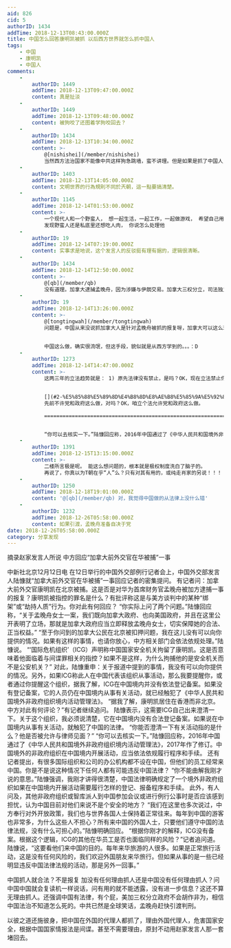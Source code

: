 ```yaml
---
aid: 826
cid: 5
authorID: 1434
addTime: 2018-12-13T08:43:00.000Z
title: 中国怎么回答康明凯被抓 以后西方世界就怎么抓中国人
tags:
    - 中国
    - 康明凯
    - 中国人
comments:
    -
        authorID: 1449
        addTime: 2018-12-13T09:47:00.000Z
        content: 真是扯淡
    -
        authorID: 1449
        addTime: 2018-12-13T09:48:00.000Z
        content: 被狗咬了还图着学狗咬回去？
    -
        authorID: 1434
        addTime: 2018-12-13T10:34:00.000Z
        content: >-
            @[nishishei](/member/nishishei)
            当然西方法治国家不能像中共这样狗急跳墙，蛮不讲理。但是如果是抓了中国人，中共要交代，就以彼之道还施彼身。当然，西方可不能学中国那样无理蛮横抓人，当然是基于事实和原则，但是，给中国的理由就可以像中国学了。对中国和其他国家要采取不同的方法，正如中国说自己是中国特色，外国给中国的交代也要符合中国国情，对等嘛！我可能表述不准确，不是学TG那样抓人，只是用他们所做的堵他们的嘴而已。不过，可能TG会说，和中国不一样，请尊重中国国情。只有中国可以用那样的理由搪塞你们，你们用了就不行。中国那一套歪理，他们只许自己用。
    -
        authorID: 1403
        addTime: 2018-12-13T14:05:00.000Z
        content: 文明世界的行為規則不同於兲朝，這一點要搞清楚。
    -
        authorID: 1145
        addTime: 2018-12-14T01:53:00.000Z
        content: >-
            一个现代人和一个野蛮人， 想一起生活，一起工作，一起做游戏， 希望自己用文明的方式，另这个野蛮人学会自己现代的生活方式， 教了许多年，
            发现野蛮人还是私底里还想吃人肉， 你说怎么处理他
    -
        authorID: 19
        addTime: 2018-12-14T07:19:00.000Z
        content: 实事求是地说，这个发言人的反驳挺有理有据的，逻辑很清晰。
    -
        authorID: 1434
        addTime: 2018-12-14T12:50:00.000Z
        content: >-
            @[qb](/member/qb)
            没有道理。加拿大逮捕孟晚舟，因为涉嫌与伊朗交易。加拿大三权分立，司法独立，中国应该更放心，司法独立决定了美加不会侵犯孟晚舟合法权益。中国抓人，外交部发言人说不能提供详细信息，请放心中国会秉公处理。他们一面喊着加拿大放人，一面又抓加拿大人还不解释。这是无论如何都说不通的。要求人家放人，自己也不是什么好东西啊，抓两个加拿大人也没拿出证据来啊。中国人就是有问题，人家司法独立，就算在这种时刻，政府也不能干涉判决。总觉得是迫害，也就中国可以指挥司法机关。我看到一些在加拿大声援孟晚舟的标语，纯粹是花钱雇的。喜欢华为和放孟晚舟有什么关系？难道加拿大法院会乱判决吗？还是说孟晚舟犯罪付出代价，就会损害他们爱华为了？有没有正确价值观？抓人就抓人，有理有据就行，该怎么判怎么判。中国的司法，我不相信不会栽赃。我相信，只有奉行程序正义高于实体正义的司法机关，才会做出工作判决。中国的司法程序，不敢信，
    -
        authorID: 19
        addTime: 2018-12-14T13:26:00.000Z
        content: >-
            @[tongtingwah](/member/tongtingwah)
            问题是，中国从来没说抓加拿大人是针对孟晚舟被抓的报复呀，加拿大可以这么理解，但只要中国没说出人质交换一类的话，那么，发言的说辞就是站得住脚的。


            中国这么做，确实很流氓，但这手段，貌似就是从西方学到的。。。：D
    -
        authorID: 1273
        addTime: 2018-12-14T14:47:00.000Z
        content: >-
            这两三年的立法趋势就是： 1) 原先法律没有禁止，是吗？OK，现在立法禁止你。


            [](#2-%E5%85%88%E5%89%8D%E4%B8%8D%E8%AE%B8%E5%85%9A%E5%92%8C%E6%94%BF%E5%BA%9C%E8%BF%99%E4%B9%88%E5%81%9A-%E5%AF%B9%E5%90%97-ok-%E5%92%B1%E7%AB%8B%E4%B8%AA%E6%B3%95%E5%85%81%E8%AE%B8%E5%85%9A%E5%92%8C%E6%94%BF%E5%BA%9C%E8%BF%99%E4%B9%88%E5%81%9A)2)
            先前不许党和政府这么做，对吗？OK，咱立个法允许党和政府这么做。

            =========================================================================================================================================================================================================================================================================================


            “你可以去核实一下。”陆慷回应称，2016年中国通过了《中华人民共和国境外非政府组织境内活动管理法》，2017年作了修订。中国境外的非政府组织在中国境内开展活动，应当依法依规履行程序和手续。
    -
        authorID: 1391
        addTime: 2018-12-15T13:15:00.000Z
        content: >-
            二楼所言极是呢。 能这么想问题的，根本就是极权制度洗白了脑子的。
            再说了，你真以为T朝在乎“人”么？只有对其有用的，或纯走肖家的另说！！！
    -
        authorID: 1250
        addTime: 2018-12-18T19:01:00.000Z
        content: '@[qb](/member/qb) 对，我觉得中国做的从法律上没什么错'
    -
        authorID: 1232
        addTime: 2018-12-26T05:58:00.000Z
        content: 如果引渡，孟晚舟准备自决于党
date: 2018-12-26T05:58:00.000Z
category: 分享发现
---
```


摘录赵家发言人所说 中方回应“加拿大前外交官在华被捕”一事

中新社北京12月12日电 在12日举行的中国外交部例行记者会上，中国外交部发言人陆慷就“加拿大前外交官在华被捕”一事回应记者的密集提问。 有记者问：加拿大前外交官康明凯在北京被捕。这是否是对华为首席财务官孟晚舟被加方逮捕一事的报复？康明凯被指控的罪名是什么？有批评称这是与美方谈判中的某种“绑架”或“劫持人质”行为。你对此有何回应？ “你实际上问了两个问题。”陆慷回应称，“关于孟晚舟女士一案，我们既向加拿大政府、也向美国政府，并且在这里公开表明了立场，那就是加拿大政府应当立即释放孟晚舟女士，切实保障她的合法、正当权益。” “至于你问到的加拿大公民在北京被扣押问题，我在这儿没有可以向你提供的情况。如果有这样的事情，也请你放心，中方相关部门会依法依规处理。”陆慷说。 “‘国际危机组织’（ICG）声明称中国国家安全机关拘留了康明凯。这是否意味着他面临着与间谍罪相关的指控？如果不是这样，为什么拘捕他的是安全机关而不是公安机关？” 对此，陆慷重申：关于报道中提到的事情，我没有可以向你提供的情况。另外，如果ICG称此人在中国代表该组织从事活动，那么我要提醒你，或者通过你提醒这个组织，据我了解，ICG在中国境内并没有依法登记备案。如果没有登记备案，它的人员仍在中国境内从事有关活动，就已经触犯了《中华人民共和国境外非政府组织境内活动管理法》。 “据我了解，康明凯居住在香港而非北京。中方对此有何评论？”有记者继续追问。 陆慷表示，这需要ICG自己出来澄清一下。关于这个组织，我必须说清楚，它在中国境内没有合法登记备案。如果说在中国境内从事有关活动，就触犯了中国的法律。 “你能否澄清一下有关活动指的是什么？他是否被允许与律师见面？” “你可以去核实一下。”陆慷回应称，2016年中国通过了《中华人民共和国境外非政府组织境内活动管理法》，2017年作了修订。中国境外的非政府组织在中国境内开展活动，应当依法依规履行程序和手续。 还有记者提出，有很多国际组织和公司的办公机构都不设在中国，但他们的员工经常来中国。你是不是说这种情况下任何人都有可能违反中国法律？ “你不能曲解我刚才说的意思。”陆慷强调，我刚才讲得很清楚，中国法律明确规定了一个境外非政府组织如果在中国境内开展活动需要履行怎样的登记、报备程序和手续。 此外，有人问及，其他非政府组织或智库派人到中国参加会议或进行例行公事时是否应该感到担忧，认为中国目前对他们来说不是个安全的地方？ “我们在这里也多次说过，中方奉行对外开放政策，我们也与世界各国人士保持着正常往来。每年到中国的游客也非常多，为什么这些人不担心？所有来中国的外国人士，只要他们遵守中国的法律法规，没有什么可担心的。”陆慷明确回应。 “根据你刚才的解释，ICG没有备案。根据这个逻辑，ICG的其他在华员工是否也面临同样的风险？”记者追问道。 陆慷说，“这要看他们来中国的目的。每年来华旅游的人很多。如果是正常旅行活动，这是没有任何风险的，我们欢迎外国朋友来华旅行。但如果从事的是一些已经明显违反中国法律法规的活动，那是另外一回事。”

中国抓人就合法？不是报复 加没有任何理由抓人还是中国没有任何理由抓人？问中国中国就会复读机一样说话，问有用的就不能透露，没有进一步信息？这还不算无理由抓人。还强调中国有法律，有个屁，美加三权分立政府不会胡作非为，相信中国法治不知道怎么死的。中共已然是全球笑话，孟晚舟赶快引渡判刑。

以彼之道还施彼身，把中国在外国的代理人都抓了，理由外国代理人，危害国家安全，根据中国国家情报法是间谍。甚至不需要理由，原封不动用赵家发言人那一套堵回去。
